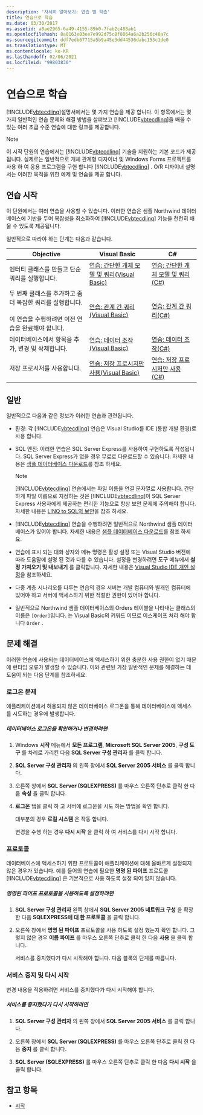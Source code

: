 ```yaml
---
description: '자세히 알아보기: 연습 별 학습'
title: 연습으로 학습
ms.date: 03/30/2017
ms.assetid: a8ae2965-6a49-4155-89b0-7fab2c488ab1
ms.openlocfilehash: 8a0163e03ee7e992d75c8f8864a6a2b256c40a7c
ms.sourcegitcommit: ddf7edb67715a5b9a45e3dd44536dabc153c1de0
ms.translationtype: MT
ms.contentlocale: ko-KR
ms.lasthandoff: 02/06/2021
ms.locfileid: "99803830"
---
```

# <a name="learning-by-walkthroughs"></a>연습으로 학습

[!INCLUDE[vbtecdlinq](../../../../../../includes/vbtecdlinq-md.md)]설명서에서는 몇 가지 연습을 제공 합니다. 이 항목에서는 몇 가지 일반적인 연습 문제와 해결 방법을 살펴보고 [!INCLUDE[vbtecdlinq](../../../../../../includes/vbtecdlinq-md.md)]을 배울 수 있는 여러 초급 수준 연습에 대한 링크를 제공합니다.  
  
> [!NOTE]
> 이 시작 단원의 연습에서는 [!INCLUDE[vbtecdlinq](../../../../../../includes/vbtecdlinq-md.md)] 기술을 지원하는 기본 코드가 제공됩니다. 실제로는 일반적으로 개체 관계형 디자이너 및 Windows Forms 프로젝트를 사용 하 여 응용 프로그램을 구현 합니다 [!INCLUDE[vbtecdlinq](../../../../../../includes/vbtecdlinq-md.md)] . O/R 디자이너 설명서는 이러한 목적을 위한 예제 및 연습을 제공 합니다.  
  
## <a name="getting-started-walkthroughs"></a>연습 시작  

 이 단원에서는 여러 연습을 사용할 수 있습니다. 이러한 연습은 샘플 Northwind 데이터베이스에 기반을 두며 복잡성을 최소화하여 [!INCLUDE[vbtecdlinq](../../../../../../includes/vbtecdlinq-md.md)] 기능을 천천히 배울 수 있도록 제공됩니다.  
  
 일반적으로 따라야 하는 단계는 다음과 같습니다.  
  
|Objective|Visual Basic|C#|  
|---------------|------------------|---------|  
|엔터티 클래스를 만들고 단순 쿼리를 실행합니다.|[연습: 간단한 개체 모델 및 쿼리(Visual Basic)](walkthrough-simple-object-model-and-query-visual-basic.md)|[연습: 간단한 개체 모델 및 쿼리(C#)](walkthrough-simple-object-model-and-query-csharp.md)|  
|두 번째 클래스를 추가하고 좀 더 복잡한 쿼리를 실행합니다.<br /><br /> 이 연습을 수행하려면 이전 연습을 완료해야 합니다.|[연습: 관계 간 쿼리(Visual Basic)](walkthrough-querying-across-relationships-visual-basic.md)|[연습: 관계 간 쿼리(C#)](walkthrough-querying-across-relationships-csharp.md)|  
|데이터베이스에서 항목을 추가, 변경 및 삭제합니다.|[연습: 데이터 조작(Visual Basic)](walkthrough-manipulating-data-visual-basic.md)|[연습: 데이터 조작(C#)](walkthrough-manipulating-data-csharp.md)|  
|저장 프로시저를 사용합니다.|[연습: 저장 프로시저만 사용(Visual Basic)](walkthrough-using-only-stored-procedures-visual-basic.md)|[연습: 저장 프로시저만 사용(C#)](walkthrough-using-only-stored-procedures-csharp.md)|  
  
## <a name="general"></a>일반  

 일반적으로 다음과 같은 정보가 이러한 연습과 관련됩니다.  
  
- 환경: 각 [!INCLUDE[vbtecdlinq](../../../../../../includes/vbtecdlinq-md.md)] 연습은 Visual Studio를 IDE (통합 개발 환경)로 사용 합니다.  
  
- SQL 엔진: 이러한 연습은 SQL Server Express를 사용하여 구현하도록 작성됩니다. SQL Server Express가 없을 경우 무료로 다운로드할 수 있습니다. 자세한 내용은 [샘플 데이터베이스 다운로드](downloading-sample-databases.md)를 참조 하세요.  
  
    > [!NOTE]
    > [!INCLUDE[vbtecdlinq](../../../../../../includes/vbtecdlinq-md.md)] 연습에서는 파일 이름을 연결 문자열로 사용합니다. 간단하게 파일 이름으로 지정하는 것은 [!INCLUDE[vbtecdlinq](../../../../../../includes/vbtecdlinq-md.md)]이 SQL Server Express 사용자에게 제공하는 편리한 기능으로 항상 보안 문제에 주의해야 합니다. 자세한 내용은 [LINQ to SQL의 보안](security-in-linq-to-sql.md)을 참조 하세요.  
  
- [!INCLUDE[vbtecdlinq](../../../../../../includes/vbtecdlinq-md.md)] 연습을 수행하려면 일반적으로 Northwind 샘플 데이터베이스가 있어야 합니다. 자세한 내용은 [샘플 데이터베이스 다운로드](downloading-sample-databases.md)를 참조 하세요.  
  
- 연습에 표시 되는 대화 상자와 메뉴 명령은 활성 설정 또는 Visual Studio 버전에 따라 도움말에 설명 된 것과 다를 수 있습니다. 설정을 변경하려면 **도구** 메뉴에서 **설정 가져오기 및 내보내기** 를 클릭합니다. 자세한 내용은 [Visual Studio IDE 개인 설정](/visualstudio/ide/personalizing-the-visual-studio-ide)을 참조하세요.  
  
- 다중 계층 시나리오를 다루는 연습의 경우 서버는 개발 컴퓨터와 별개인 컴퓨터에 있어야 하고 서버에 액세스하기 위한 적절한 권한이 있어야 합니다.  
  
- 일반적으로 Northwind 샘플 데이터베이스의 Orders 테이블을 나타내는 클래스의 이름은 `[Order]`입니다. 는 Visual Basic의 키워드 이므로 이스케이프 처리 해야 합니다 `Order` .  
  
## <a name="troubleshooting"></a>문제 해결  

 이러한 연습에 사용되는 데이터베이스에 액세스하기 위한 충분한 사용 권한이 없기 때문에 런타임 오류가 발생할 수 있습니다. 이와 관련된 가장 일반적인 문제를 해결하는 데 도움이 되는 다음 단계를 참조하세요.  
  
### <a name="log-on-issues"></a>로그온 문제  

 애플리케이션에서 허용되지 않은 데이터베이스 로그온을 통해 데이터베이스에 액세스를 시도하는 경우에 발생합니다.  
  
##### <a name="to-verify-or-change-the-database-log-on"></a>데이터베이스 로그온을 확인하거나 변경하려면  
  
1. Windows **시작** 메뉴에서 **모든 프로그램**, **Microsoft SQL Server 2005**, **구성 도구** 를 차례로 가리킨 다음 **SQL Server 구성 관리자** 를 클릭 합니다.  
  
2. **SQL Server 구성 관리자** 의 왼쪽 창에서 **SQL Server 2005 서비스** 를 클릭 합니다.  
  
3. 오른쪽 창에서 **SQL Server (SQLEXPRESS)** 를 마우스 오른쪽 단추로 클릭 한 다음 **속성** 을 클릭 합니다.  
  
4. **로그온** 탭을 클릭 하 고 서버에 로그온을 시도 하는 방법을 확인 합니다.  
  
     대부분의 경우 **로컬 시스템** 은 작동 합니다.  
  
     변경을 수행 하는 경우 **다시 시작** 을 클릭 하 여 서비스를 다시 시작 합니다.  
  
### <a name="protocols"></a>프로토콜  

 데이터베이스에 액세스하기 위한 프로토콜이 애플리케이션에 대해 올바르게 설정되지 않은 경우가 있습니다. 예를 들어의 연습에 필요한 **명명 된 파이프** 프로토콜 [!INCLUDE[vbtecdlinq](../../../../../../includes/vbtecdlinq-md.md)] 은 기본적으로 사용 하도록 설정 되어 있지 않습니다.  
  
##### <a name="to-enable-the-named-pipes-protocol"></a>명명된 파이프 프로토콜을 사용하도록 설정하려면  
  
1. **SQL Server 구성 관리자** 왼쪽 창에서 **SQL Server 2005 네트워크 구성** 을 확장 한 다음 **SQLEXPRESS에 대 한 프로토콜** 을 클릭 합니다.  
  
2. 오른쪽 창에서 **명명 된 파이프** 프로토콜을 사용 하도록 설정 했는지 확인 합니다. 그렇지 않은 경우 **이름 파이프** 를 마우스 오른쪽 단추로 클릭 한 다음 **사용** 을 클릭 합니다.  
  
     서비스를 중지했다가 다시 시작해야 합니다. 다음 블록의 단계를 따릅니다.  
  
### <a name="stopping-and-restarting-the-service"></a>서비스 중지 및 다시 시작  

 변경 내용을 적용하려면 서비스를 중지했다가 다시 시작해야 합니다.  
  
##### <a name="to-stop-and-restart-the-service"></a>서비스를 중지했다가 다시 시작하려면  
  
1. **SQL Server 구성 관리자** 의 왼쪽 창에서 **SQL Server 2005 서비스** 를 클릭 합니다.  
  
2. 오른쪽 창에서 **SQL Server (SQLEXPRESS)** 를 마우스 오른쪽 단추로 클릭 한 다음 **중지** 를 클릭 합니다.  
  
3. **SQL Server (SQLEXPRESS)** 를 마우스 오른쪽 단추로 클릭 한 다음 **다시 시작** 을 클릭 합니다.  
  
## <a name="see-also"></a>참고 항목

- [시작](getting-started.md)
